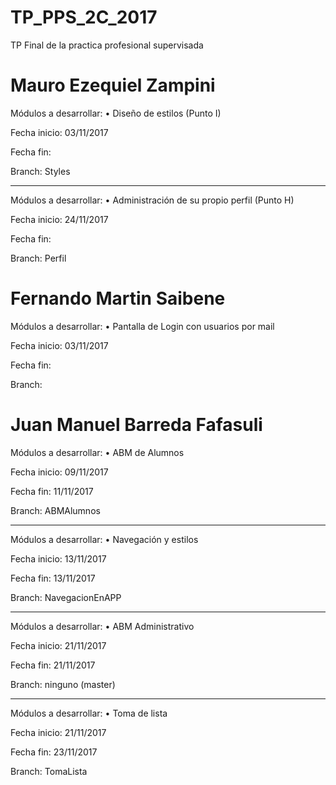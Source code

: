 # TP_PPS_2C_2017
TP Final de la practica profesional supervisada

# Mauro Ezequiel Zampini
Módulos a desarrollar:
• Diseño de estilos (Punto I)

Fecha inicio: 03/11/2017

Fecha fin:

Branch: Styles

-------------------

Módulos a desarrollar:
• Administración de su propio perfil (Punto H)

Fecha inicio: 24/11/2017

Fecha fin:

Branch: Perfil


# Fernando Martin Saibene
Módulos a desarrollar:
• Pantalla de Login con usuarios por mail

Fecha inicio: 03/11/2017

Fecha fin:

Branch:

# Juan Manuel Barreda Fafasuli
Módulos a desarrollar: • ABM de Alumnos

Fecha inicio: 09/11/2017

Fecha fin: 11/11/2017

Branch: ABMAlumnos

-------------------

Módulos a desarrollar: • Navegación y estilos

Fecha inicio: 13/11/2017

Fecha fin: 13/11/2017

Branch: NavegacionEnAPP

-------------------

Módulos a desarrollar: • ABM Administrativo

Fecha inicio: 21/11/2017

Fecha fin: 21/11/2017

Branch: ninguno (master)

-------------------

Módulos a desarrollar: • Toma de lista

Fecha inicio: 21/11/2017

Fecha fin: 23/11/2017

Branch: TomaLista
